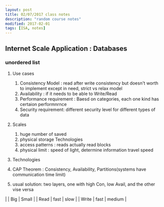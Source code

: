 ```yaml
---
layout: post
title: 02/07/2017 class notes
description: "random course notes"
modified: 2017-02-01
tags: [ISA, notes]
---
```


## Internet Scale Application : Databases

### unordered list

1. Use cases
    1. Consistency Model : read after write consistency but doesn't worth to implement except in need, strict vs relax model
    2. Availability : if it needs to be able to Write/Read
    3. Performance requirement : Baesd on categories, each one kind has certaion performnrnce
    4. Security requirement: different security level for different types of data

2. Scales
    1. huge number of saved
    2. physical storage Technologies
    3. access patterns : reads actually read blocks
    4. physical limit : speed of light, determine information travel speed

3. Technologies

4. CAP Theorem : Consistency, Availability, Partitions(systems have communication time limit)
  1. usual solution: two layers, one with high Con, low Avail, and the other vise versa


  |         | Big           | Small  |
  | Read      | fast | slow |
  | Write     | fast | medium |

